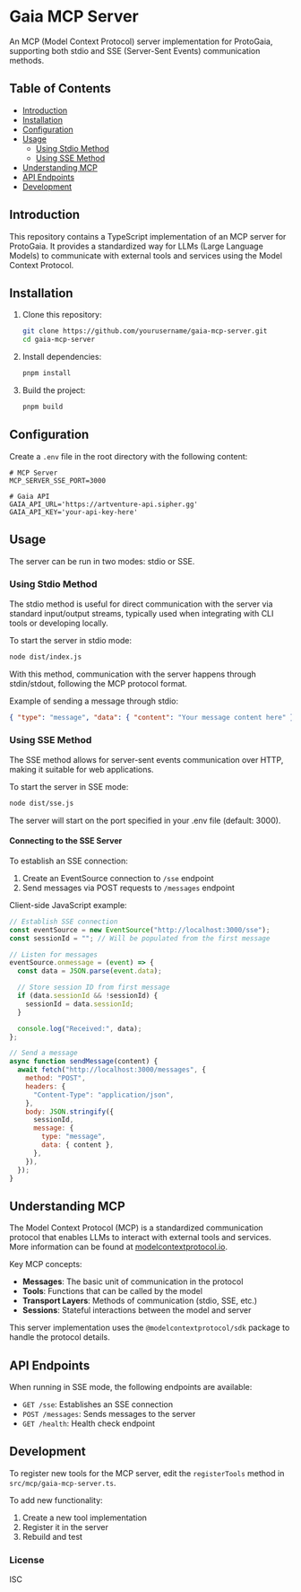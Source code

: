 # Gaia MCP Server

An MCP (Model Context Protocol) server implementation for ProtoGaia, supporting both stdio and SSE (Server-Sent Events) communication methods.

## Table of Contents

- [Introduction](#introduction)
- [Installation](#installation)
- [Configuration](#configuration)
- [Usage](#usage)
  - [Using Stdio Method](#using-stdio-method)
  - [Using SSE Method](#using-sse-method)
- [Understanding MCP](#understanding-mcp)
- [API Endpoints](#api-endpoints)
- [Development](#development)

## Introduction

This repository contains a TypeScript implementation of an MCP server for ProtoGaia. It provides a standardized way for LLMs (Large Language Models) to communicate with external tools and services using the Model Context Protocol.

## Installation

1. Clone this repository:

   ```bash
   git clone https://github.com/yourusername/gaia-mcp-server.git
   cd gaia-mcp-server
   ```

2. Install dependencies:

   ```bash
   pnpm install
   ```

3. Build the project:
   ```bash
   pnpm build
   ```

## Configuration

Create a `.env` file in the root directory with the following content:

```
# MCP Server
MCP_SERVER_SSE_PORT=3000

# Gaia API
GAIA_API_URL='https://artventure-api.sipher.gg'
GAIA_API_KEY='your-api-key-here'
```

## Usage

The server can be run in two modes: stdio or SSE.

### Using Stdio Method

The stdio method is useful for direct communication with the server via standard input/output streams, typically used when integrating with CLI tools or developing locally.

To start the server in stdio mode:

```bash
node dist/index.js
```

With this method, communication with the server happens through stdin/stdout, following the MCP protocol format.

Example of sending a message through stdio:

```json
{ "type": "message", "data": { "content": "Your message content here" } }
```

### Using SSE Method

The SSE method allows for server-sent events communication over HTTP, making it suitable for web applications.

To start the server in SSE mode:

```bash
node dist/sse.js
```

The server will start on the port specified in your .env file (default: 3000).

#### Connecting to the SSE Server

To establish an SSE connection:

1. Create an EventSource connection to `/sse` endpoint
2. Send messages via POST requests to `/messages` endpoint

Client-side JavaScript example:

```javascript
// Establish SSE connection
const eventSource = new EventSource("http://localhost:3000/sse");
const sessionId = ""; // Will be populated from the first message

// Listen for messages
eventSource.onmessage = (event) => {
  const data = JSON.parse(event.data);

  // Store session ID from first message
  if (data.sessionId && !sessionId) {
    sessionId = data.sessionId;
  }

  console.log("Received:", data);
};

// Send a message
async function sendMessage(content) {
  await fetch("http://localhost:3000/messages", {
    method: "POST",
    headers: {
      "Content-Type": "application/json",
    },
    body: JSON.stringify({
      sessionId,
      message: {
        type: "message",
        data: { content },
      },
    }),
  });
}
```

## Understanding MCP

The Model Context Protocol (MCP) is a standardized communication protocol that enables LLMs to interact with external tools and services. More information can be found at [modelcontextprotocol.io](https://modelcontextprotocol.io/introduction).

Key MCP concepts:

- **Messages**: The basic unit of communication in the protocol
- **Tools**: Functions that can be called by the model
- **Transport Layers**: Methods of communication (stdio, SSE, etc.)
- **Sessions**: Stateful interactions between the model and server

This server implementation uses the `@modelcontextprotocol/sdk` package to handle the protocol details.

## API Endpoints

When running in SSE mode, the following endpoints are available:

- `GET /sse`: Establishes an SSE connection
- `POST /messages`: Sends messages to the server
- `GET /health`: Health check endpoint

## Development

To register new tools for the MCP server, edit the `registerTools` method in `src/mcp/gaia-mcp-server.ts`.

To add new functionality:

1. Create a new tool implementation
2. Register it in the server
3. Rebuild and test

### License

ISC
